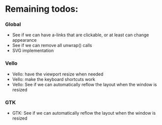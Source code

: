 # Remaining todos:


### Global
- See if we can have a-links that are clickable, or at least can change appearance
- See if we can remove all unwrap() calls
- SVG implementation

### Vello
- Vello: have the viewport resize when needed
- Vello: make the keyboard shortcuts work
- Vello: See if we can automatically reflow the layout when the window is resized

### GTK
- GTK: See if we can automatically reflow the layout when the window is resized
